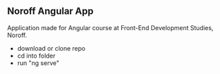 ## Noroff Angular App

Application made for Angular course at Front-End Development Studies, Noroff.

- download or clone repo
- cd into folder
- run "ng serve"
